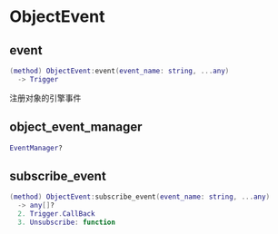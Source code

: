# ObjectEvent

## event

```lua
(method) ObjectEvent:event(event_name: string, ...any)
  -> Trigger
```

 注册对象的引擎事件
## object_event_manager

```lua
EventManager?
```

## subscribe_event

```lua
(method) ObjectEvent:subscribe_event(event_name: string, ...any)
  -> any[]?
  2. Trigger.CallBack
  3. Unsubscribe: function
```


